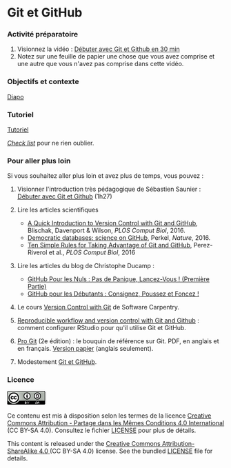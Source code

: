 # Git et GitHub


### Activité préparatoire

1. Visionnez la vidéo : [Débuter avec Git et Github en 30 min](https://www.youtube.com/watch?v=hPfgekYUKgk)
2. Notez sur une feuille de papier une chose que vous avez comprise et une autre que vous n'avez pas comprise dans cette vidéo.


### Objectifs et contexte

[Diapo](diapo)


### Tutoriel

[Tutoriel](tutoriel.md)

[*Check list*](analyse_RNA-seq_O_tauri_check-list.md) pour ne rien oublier.


### Pour aller plus loin

Si vous souhaitez aller plus loin et avez plus de temps, vous pouvez :

1. Visionner l'introduction très pédagogique de Sébastien Saunier : [Débuter avec Git et Github](https://www.youtube.com/watch?v=V6Zo68uQPqE) (1h27)

2. Lire les articles scientifiques
   -  [A Quick Introduction to Version Control with Git and GitHub](https://journals.plos.org/ploscompbiol/article?id=10.1371/journal.pcbi.1004668), Blischak, Davenport & Wilson, *PLOS Comput Biol*, 2016.
   -  [Democratic databases: science on GitHub](https://www.nature.com/news/democratic-databases-science-on-github-1.20719), Perkel, *Nature*, 2016.
    - [Ten Simple Rules for Taking Advantage of Git and GitHub](https://journals.plos.org/ploscompbiol/article?id=10.1371/journal.pcbi.1004947), Perez-Riverol et al., *PLOS Comput Biol*, 2016

3. Lire les articles du blog de Christophe Ducamp :

    - [GitHub Pour les Nuls : Pas de Panique, Lancez-Vous ! (Première Partie)](https://www.christopheducamp.com/2013/12/15/github-pour-nuls-partie-1/)
    - [GitHub pour les Débutants : Consignez, Poussez et Foncez !](https://www.christopheducamp.com/2013/12/16/github-pour-nuls-partie-2/)

4. Le cours [Version Control with Git](https://swcarpentry.github.io/git-novice/) de Software Carpentry.

5. [Reproducible workflow and version control with Git and Github](https://jules32.github.io/2016-07-12-Oxford/git/) : comment configurer RStudio pour qu'il utilise Git et GitHub.

6. [Pro Git](https://git-scm.com/book/en/v2) (2e édition) : le bouquin de référence sur Git. PDF, en anglais et en français. [Version papier](https://www.amazon.fr/Pro-Git-Scott-Chacon/dp/1484200772/) (anglais seulement).

7. Modestement [Git et GitHub](http://cupnet.net/git-github/).



### Licence

![](img/CC-BY-SA.png)

Ce contenu est mis à disposition selon les termes de la licence [Creative Commons Attribution - Partage dans les Mêmes Conditions 4.0 International](https://creativecommons.org/licenses/by-sa/4.0/deed.fr) (CC BY-SA 4.0). Consultez le fichier [LICENSE](LICENSE) pour plus de détails.

This content is released under the [Creative Commons Attribution-ShareAlike 4.0 ](https://creativecommons.org/licenses/by-sa/4.0/deed.en) (CC BY-SA 4.0) license. See the bundled [LICENSE](LICENSE) file for details.

